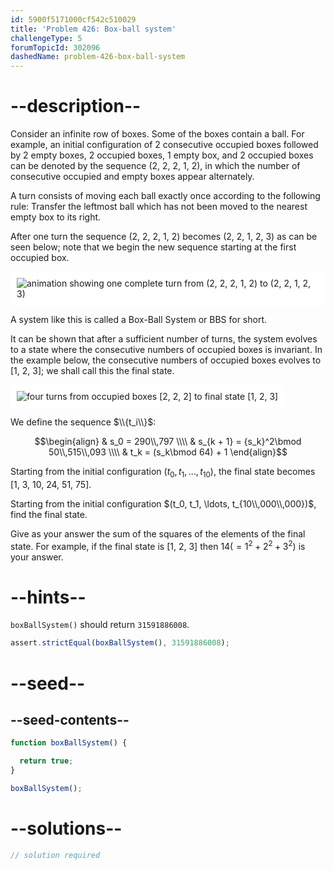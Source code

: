 ```yaml
---
id: 5900f5171000cf542c510029
title: 'Problem 426: Box-ball system'
challengeType: 5
forumTopicId: 302096
dashedName: problem-426-box-ball-system
---
```


# --description--

Consider an infinite row of boxes. Some of the boxes contain a ball. For example, an initial configuration of 2 consecutive occupied boxes followed by 2 empty boxes, 2 occupied boxes, 1 empty box, and 2 occupied boxes can be denoted by the sequence (2, 2, 2, 1, 2), in which the number of consecutive occupied and empty boxes appear alternately.

A turn consists of moving each ball exactly once according to the following rule: Transfer the leftmost ball which has not been moved to the nearest empty box to its right.

After one turn the sequence (2, 2, 2, 1, 2) becomes (2, 2, 1, 2, 3) as can be seen below; note that we begin the new sequence starting at the first occupied box.

<img class="img-responsive center-block" alt="animation showing one complete turn from (2, 2, 2, 1, 2) to (2, 2, 1, 2, 3)" src="https://cdn.freecodecamp.org/curriculum/project-euler/box-ball-system-1.gif" style="background-color: white; padding: 10px;">

A system like this is called a Box-Ball System or BBS for short.

It can be shown that after a sufficient number of turns, the system evolves to a state where the consecutive numbers of occupied boxes is invariant. In the example below, the consecutive numbers of occupied boxes evolves to [1, 2, 3]; we shall call this the final state.

<img class="img-responsive center-block" alt="four turns from occupied boxes [2, 2, 2] to final state [1, 2, 3]" src="https://cdn.freecodecamp.org/curriculum/project-euler/box-ball-system-2.gif" style="background-color: white; padding: 10px;">

We define the sequence $\\{t_i\\}$:

$$\begin{align}
  & s_0 = 290\\,797 \\\\
  & s_{k + 1} = {s_k}^2\bmod 50\\,515\\,093 \\\\
  & t_k = (s_k\bmod 64) + 1
\end{align}$$

Starting from the initial configuration $(t_0, t_1, \ldots, t_{10})$, the final state becomes [1, 3, 10, 24, 51, 75].

Starting from the initial configuration $(t_0, t_1, \ldots, t_{10\\,000\\,000})$, find the final state.

Give as your answer the sum of the squares of the elements of the final state. For example, if the final state is [1, 2, 3] then $14 (= 1^2 + 2^2 + 3^2)$ is your answer.

# --hints--

`boxBallSystem()` should return `31591886008`.

```js
assert.strictEqual(boxBallSystem(), 31591886008);
```

# --seed--

## --seed-contents--

```js
function boxBallSystem() {

  return true;
}

boxBallSystem();
```

# --solutions--

```js
// solution required
```
